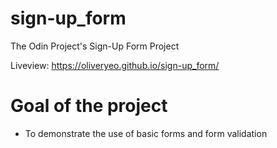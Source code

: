 # sign-up_form
The Odin Project's Sign-Up Form Project

Liveview: https://oliveryeo.github.io/sign-up_form/

# Goal of the project
- To demonstrate the use of basic forms and form validation
